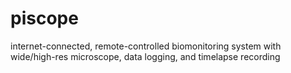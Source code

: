# piscope
internet-connected, remote-controlled biomonitoring system with wide/high-res microscope, data logging, and timelapse recording

